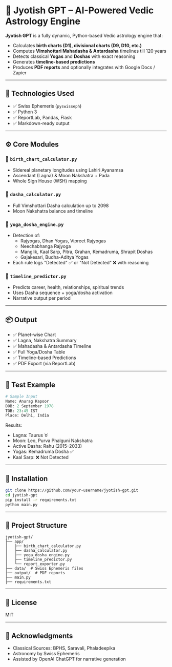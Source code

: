 
# 🌟 Jyotish GPT – AI-Powered Vedic Astrology Engine

**Jyotish GPT** is a fully dynamic, Python-based Vedic astrology engine that:
- Calculates **birth charts (D1), divisional charts (D9, D10, etc.)**
- Computes **Vimshottari Mahadasha & Antardasha** timelines till 120 years
- Detects classical **Yogas** and **Doshas** with exact reasoning
- Generates **timeline-based predictions**
- Produces **PDF reports** and optionally integrates with Google Docs / Zapier

---

## 🔧 Technologies Used
- ✅ Swiss Ephemeris (`pyswisseph`)
- ✅ Python 3
- ✅ ReportLab, Pandas, Flask
- ✅ Markdown-ready output

---

## ⚙️ Core Modules

### 📍 `birth_chart_calculator.py`
- Sidereal planetary longitudes using Lahiri Ayanamsa
- Ascendant (Lagna) & Moon Nakshatra + Pada
- Whole Sign House (WSH) mapping

### 📍 `dasha_calculator.py`
- Full Vimshottari Dasha calculation up to 2098
- Moon Nakshatra balance and timeline

### 📍 `yoga_dosha_engine.py`
- Detection of:
  - Rajyogas, Dhan Yogas, Vipreet Rajyogas
  - Neechabhanga Rajyoga
  - Manglik, Kaal Sarp, Pitra, Grahan, Kemadruma, Shrapit Doshas
  - Gajakesari, Budha-Aditya Yogas
- Each rule logs "Detected" ✅ or "Not Detected" ❌ with reasoning

### 📍 `timeline_predictor.py`
- Predicts career, health, relationships, spiritual trends
- Uses Dasha sequence + yoga/dosha activation
- Narrative output per period

---

## 📦 Output
- ✅ Planet-wise Chart
- ✅ Lagna, Nakshatra Summary
- ✅ Mahadasha & Antardasha Timeline
- ✅ Full Yoga/Dosha Table
- ✅ Timeline-based Predictions
- ✅ PDF Export (via ReportLab)

---

## 🧪 Test Example

```python
# Sample Input
Name: Anurag Kapoor
DOB: 2 September 1978
TOB: 23:45 IST
Place: Delhi, India
```

Results:
- Lagna: Taurus ♉︎
- Moon: Leo, Purva Phalguni Nakshatra
- Active Dasha: Rahu (2015–2033)
- Yogas: Kemadruma Dosha ✅
- Kaal Sarp: ❌ Not Detected

---

## 🚀 Installation

```bash
git clone https://github.com/your-username/jyotish-gpt.git
cd jyotish-gpt
pip install -r requirements.txt
python main.py
```

---

## 📁 Project Structure

```
jyotish-gpt/
├── app/
│   ├── birth_chart_calculator.py
│   ├── dasha_calculator.py
│   ├── yoga_dosha_engine.py
│   ├── timeline_predictor.py
│   └── report_exporter.py
├── data/  # Swiss Ephemeris files
├── output/  # PDF reports
├── main.py
├── requirements.txt
```

---

## 📘 License
MIT

---

## 🙏 Acknowledgments
- Classical Sources: BPHS, Saravali, Phaladeepika
- Astronomy by Swiss Ephemeris
- Assisted by OpenAI ChatGPT for narrative generation
